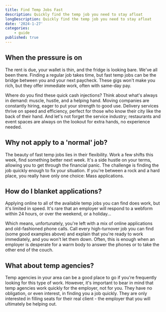 ```yaml
---
title: Find Temp Jobs Fast 
description: Quickly find the temp job you need to stay afloat
longDescription: Quickly find the temp job you need to stay afloat
date: '2024-1-27'
categories:
    - guide
published: true
---
```

## When the pressure is on

The rent is due, your wallet is thin, and the fridge is looking bare. We've all been there. Finding a regular job takes time, but fast temp jobs can be the bridge between you and your next paycheck. These gigs won't make you rich, but they offer immediate work, often with same-day pay.

Where do you find these quick cash injections? Think about what's always in demand: muscle, hustle, and a helping hand. Moving companies are constantly hiring, eager to put your strength to good use. Delivery services thrive on speed and efficiency, perfect for those who know their city like the back of their hand. And let's not forget the service industry; restaurants and event spaces are always on the lookout for extra hands, no experience needed.

## Why not apply to a 'normal' job?

The beauty of fast temp jobs lies in their flexibility. Work a few shifts this week, find something better next week. It's a side hustle on your terms, allowing you to get through the financial panic. The challenge is finding the job quickly enough to fix your situation. If you're between a rock and a hard place, you really have only one choice: Mass applications.

## How do I blanket applications?

Applying online to all of the available temp jobs you can find does work, but it's limited in speed. It's rare that an employer will respond to a webform within 24 hours, or over the weekend, or a holiday...

Which means, unfortunately, you're left with a mix of online applications and old-fashioned phone calls. Call every high-turnover job you can find (some good examples above) and explain that you're ready to work immediately, and you won't let them down. Often, this is enough when an employer is desperate for a warm body to answer the phones or to take the other end of the couch.


## What about temp agencies?

Temp agencies in your area can be a good place to go if you're frequently looking for this type of work. However, it's important to bear in mind that temp agencies work quickly for the employer, not for you. They have no obligation, or even interest, in finding you a job quickly. They are only interested in filling seats for their real client - the employer that you will ultimately be helping out.

<script>import Cta from '$lib/components/blog-cta.svelte'</script>
<Cta />

